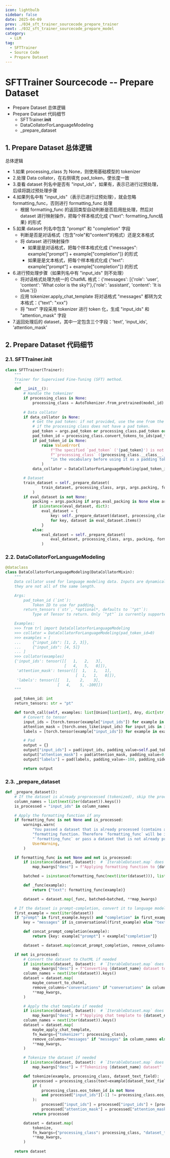 ```yaml
---
icon: lightbulb
sidebar: false
date: 2025-04-09
prev: ./034_sft_trainer_sourcecode_prepare_trainer
next: ./032_sft_trainer_sourcecode_prepare_model
category:
  - LLM
tag:
  - SFTTrainer
  - Source Code
  - Prepare Dataset
---
```

# SFTTrainer Sourcecode -- Prepare Dataset
- Prepare Dataset 总体逻辑
- Prepare Dataset 代码细节
    - SFTTrainer.__init__
    - DataCollatorForLanguageModeling
    - _prepare_dataset
<!-- more -->
## 1. Prepare Dataset 总体逻辑
总体逻辑
- 1.如果 processing_class 为 None，则使用基础模型的 tokenizer
- 2.处理 Data collator，在右侧填充 pad_token，使长度一致
- 3.查看 dataset 列名中是否有 "input_ids"，如果有，表示已进行过预处理，后续将跳过预处理步骤
- 4.如果列名中有 "input_ids"（表示已进行过预处理），就会忽略 formatting_func，否则进行 formatting_func 处理
    - 根据 formatting_func 的返回类型自动判断是否启用批处理，然后对 dataset 进行映射操作，把每个样本格式化成 {"text": formatting_func结果} 的形式
- 5.如果 dataset 列名中包含 "prompt" 和 "completion" 字段
    - 判断是否是对话格式（包含"role"和"content"的格式）还是文本格式
    - 将 dataset 进行映射操作
        - 如果是是对话格式，把每个样本格式化成 {"messages": example["prompt"] + example["completion"]} 的形式
        - 如果是是文本格式，把每个样本格式化成 {"text": example["prompt"] + example["completion"]} 的形式
- 6.进行预处理步骤（如果列名中有 "input_ids" 则不处理）
    - 将对话格式处理为统一的 ChatML 格式：{'messages': [{'role': 'user', 'content': 'What color is the sky?'},{'role': 'assistant', 'content': 'It is blue.'}]}
    - 应用 tokenizer.apply_chat_template 将对话格式 "messages" 都转为文本格式：{"text": "xxx"}
    - 将 "text" 字段采用 tokenizer 进行 token 化，生成 "input_ids" 和 "attention_mask" 字段
- 7.返回处理后的 dataset，其中一定包含三个字段：'text', 'input_ids', 'attention_mask'

## 2. Prepare Dataset 代码细节
### 2.1. SFTTrainer.__init__
```python
class SFTTrainer(Trainer):
    """
    Trainer for Supervised Fine-Tuning (SFT) method.
    """
    def __init__():
        # Handle the tokenizer
        if processing_class is None:
            processing_class = AutoTokenizer.from_pretrained(model_id)
        
        # Data collator
        if data_collator is None:
            # Get the pad token: if not provided, use the one from the processing class or the eos token
            # if the processing class does not have a pad token.
            pad_token = args.pad_token or processing_class.pad_token or processing_class.eos_token
            pad_token_id = processing_class.convert_tokens_to_ids(pad_token)
            if pad_token_id is None:
                raise ValueError(
                    f"The specified `pad_token` ('{pad_token}') is not found in the vocabulary of the given "
                    f"`processing_class` ({processing_class.__class__.__name__}). Ensure that the `pad_token` exists "
                    "in the vocabulary before using it as a padding token."
                )
            data_collator = DataCollatorForLanguageModeling(pad_token_id)

        # Dataset
        train_dataset = self._prepare_dataset(
                train_dataset, processing_class, args, args.packing, formatting_func, "train"
            )
        if eval_dataset is not None:
            packing = args.packing if args.eval_packing is None else args.eval_packing
            if isinstance(eval_dataset, dict):
                eval_dataset = {
                    key: self._prepare_dataset(dataset, processing_class, args, packing, formatting_func, key)
                    for key, dataset in eval_dataset.items()
                }
            else:
                eval_dataset = self._prepare_dataset(
                    eval_dataset, processing_class, args, packing, formatting_func, "eval"
                )
```

### 2.2. DataCollatorForLanguageModeling
```python
@dataclass
class DataCollatorForLanguageModeling(DataCollatorMixin):
    """
    Data collator used for language modeling data. Inputs are dynamically padded to the maximum length of a batch if
    they are not all of the same length.

    Args:
        pad_token_id (`int`):
            Token ID to use for padding.
        return_tensors (`str`, *optional*, defaults to `"pt"`):
            Type of Tensor to return. Only `"pt"` is currently supported.

    Examples:
    >>> from trl import DataCollatorForLanguageModeling
    >>> collator = DataCollatorForLanguageModeling(pad_token_id=0)
    >>> examples = [
    ...     {"input_ids": [1, 2, 3]},
    ...     {"input_ids": [4, 5]}
    ... ]
    >>> collator(examples)
    {'input_ids': tensor([[   1,   2,   3],
                          [   4,   5,   0]]),
     'attention_mask': tensor([[  1,   1,   1],
                               [  1,   1,   0]]),
     'labels': tensor([[   1,    2,    3],
                       [   4,    5, -100]])
    """

    pad_token_id: int
    return_tensors: str = "pt"

    def torch_call(self, examples: list[Union[list[int], Any, dict[str, Any]]]) -> dict[str, Any]:
        # Convert to tensor
        input_ids = [torch.tensor(example["input_ids"]) for example in examples]
        attention_mask = [torch.ones_like(input_ids) for input_ids in input_ids]
        labels = [torch.tensor(example["input_ids"]) for example in examples]

        # Pad
        output = {}
        output["input_ids"] = pad(input_ids, padding_value=self.pad_token_id, padding_side="right")
        output["attention_mask"] = pad(attention_mask, padding_value=0, padding_side="right")
        output["labels"] = pad(labels, padding_value=-100, padding_side="right")

        return output
```

### 2.3. _prepare_dataset
```python
def _prepare_dataset():
    # If the dataset is already preprocessed (tokenized), skip the processing steps.
    column_names = list(next(iter(dataset)).keys())
    is_processed = "input_ids" in column_names

    # Apply the formatting function if any
    if formatting_func is not None and is_processed:
        warnings.warn(
            "You passed a dataset that is already processed (contains an `input_ids` field) together with a "
            "formatting function. Therefore `formatting_func` will be ignored. Either remove the "
            "`formatting_func` or pass a dataset that is not already processed.",
            UserWarning,
        )

    if formatting_func is not None and not is_processed:
        if isinstance(dataset, Dataset):  # `IterableDataset.map` does not support `desc`
            map_kwargs["desc"] = f"Applying formatting function to {dataset_name} dataset"

        batched = isinstance(formatting_func(next(iter(dataset))), list)

        def _func(example):
            return {"text": formatting_func(example)}

        dataset = dataset.map(_func, batched=batched, **map_kwargs)

    # If the dataset is prompt-completion, convert it to language modeling type
    first_example = next(iter(dataset))
    if "prompt" in first_example.keys() and "completion" in first_example.keys():
        key = "messages" if is_conversational(first_example) else "text"

        def concat_prompt_completion(example):
            return {key: example["prompt"] + example["completion"]}

        dataset = dataset.map(concat_prompt_completion, remove_columns=["prompt", "completion"])

    if not is_processed:
        # Convert the dataset to ChatML if needed
        if isinstance(dataset, Dataset):  # `IterableDataset.map` does not support `desc`
            map_kwargs["desc"] = f"Converting {dataset_name} dataset to ChatML"
        column_names = next(iter(dataset)).keys()
        dataset = dataset.map(
            maybe_convert_to_chatml,
            remove_columns="conversations" if "conversations" in column_names else None,
            **map_kwargs,
        )

        # Apply the chat template if needed
        if isinstance(dataset, Dataset):  # `IterableDataset.map` does not support `desc`
            map_kwargs["desc"] = f"Applying chat template to {dataset_name} dataset"
        column_names = next(iter(dataset)).keys()
        dataset = dataset.map(
            maybe_apply_chat_template,
            fn_kwargs={"tokenizer": processing_class},
            remove_columns="messages" if "messages" in column_names else None,  # renamed to "text"
            **map_kwargs,
        )

        # Tokenize the dataset if needed
        if isinstance(dataset, Dataset):  # `IterableDataset.map` does not support `desc`
            map_kwargs["desc"] = f"Tokenizing {dataset_name} dataset"

        def tokenize(example, processing_class, dataset_text_field):
            processed = processing_class(text=example[dataset_text_field])
            if (
                processing_class.eos_token_id is not None
                and processed["input_ids"][-1] != processing_class.eos_token_id
            ):
                processed["input_ids"] = processed["input_ids"] + [processing_class.eos_token_id]
                processed["attention_mask"] = processed["attention_mask"] + [1]
            return processed

        dataset = dataset.map(
            tokenize,
            fn_kwargs={"processing_class": processing_class, "dataset_text_field": args.dataset_text_field},
            **map_kwargs,
        )
    
    return dataset
```

